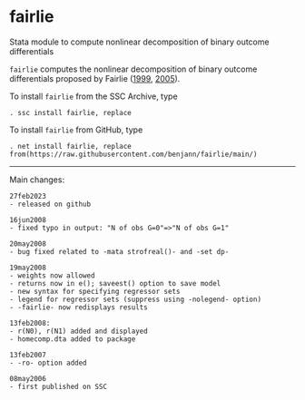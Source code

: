 # fairlie
Stata module to compute nonlinear decomposition of binary outcome differentials

`fairlie` computes the nonlinear decomposition of binary outcome differentials
proposed by Fairlie ([1999](https://doi.org/10.1086/209914),
[2005](https://doi.org/10.3233/JEM-2005-0259)).

To install `fairlie` from the SSC Archive, type

    . ssc install fairlie, replace

To install `fairlie` from GitHub, type

    . net install fairlie, replace from(https://raw.githubusercontent.com/benjann/fairlie/main/)

---

Main changes:

    27feb2023
    - released on github

    16jun2008
    - fixed typo in output: "N of obs G=0"=>"N of obs G=1"

    20may2008
    - bug fixed related to -mata strofreal()- and -set dp-

    19may2008
    - weights now allowed
    - returns now in e(); saveest() option to save model
    - new syntax for specifying regressor sets
    - legend for regressor sets (suppress using -nolegend- option)
    - -fairlie- now redisplays results

    13feb2008:
    - r(N0), r(N1) added and displayed
    - homecomp.dta added to package

    13feb2007
    - -ro- option added

    08may2006
    - first published on SSC


